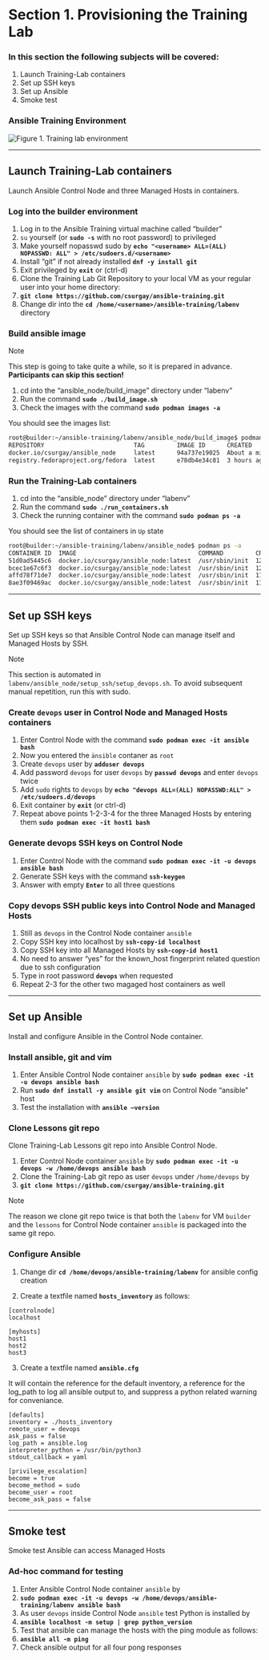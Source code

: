 # Section 1. Provisioning the Training Lab

### In this section the following subjects will be covered:

1.	Launch Training-Lab containers
2.	Set up SSH keys 
3.	Set up Ansible
4.	Smoke test

### Ansible Training Environment

![Figure 1. Training lab environment](https://csurgay.com/ansible/labenv.png)

---
## Launch Training-Lab containers

Launch Ansible Control Node and three Managed Hosts in containers.

### Log into the builder environment

1.	Log in to the Ansible Training virtual machine called “builder”
2.	`su` yourself (or **`sudo -s`** with no root password) to privileged
3.	Make yourself nopasswd sudo by **`echo "<username> ALL=(ALL) NOPASSWD: ALL" > /etc/sudoers.d/<username>`**
4.	Install “git” if not already installed **`dnf -y install git`**
5.	Exit privileged by **`exit`** or (ctrl-d)
6.	Clone the Training Lab Git Repository to your local VM as your regular user into your home directory:
7.	**`git clone https://github.com/csurgay/ansible-training.git`**
8.	Change dir into the **`cd /home/<username>/ansible-training/labenv`** directory

### Build ansible image

> [!NOTE]
> This step is going to take quite a while, so it is prepared in advance. **Participants can skip this section!**

1.	cd into the “ansible_node/build_image” directory under “labenv”
2.	Run the command **`sudo ./build_image.sh`**
3.	Check the images with the command **`sudo podman images -a`**

You should see the images list:

```bash
root@builder:~/ansible-training/labenv/ansible_node/build_image$ podman images -a
REPOSITORY                         TAG         IMAGE ID      CREATED             SIZE
docker.io/csurgay/ansible_node     latest      94a737e19025  About a minute ago  1.05 GB
registry.fedoraproject.org/fedora  latest      e78db4e34c81  3 hours ago         170 MB
```

### Run the Training-Lab containers

1.	cd into the “ansible_node” directory under “labenv”
2.	Run the command **`sudo ./run_containers.sh`**
3.	Check the running container with the command **`sudo podman ps -a`**

You should see the list of containers in `Up` state

```bash
root@builder:~/ansible-training/labenv/ansible_node$ podman ps -a
CONTAINER ID  IMAGE                                  COMMAND         CREATED         STATUS         PORTS                                               NAMES
51d0ad5445c6  docker.io/csurgay/ansible_node:latest  /usr/sbin/init  12 seconds ago  Up 13 seconds  0.0.0.0:2020->22/tcp, 22/tcp                        ansible
bcec1e67c6f3  docker.io/csurgay/ansible_node:latest  /usr/sbin/init  12 seconds ago  Up 12 seconds  0.0.0.0:2021->22/tcp, 0.0.0.0:8081->80/tcp, 22/tcp  host1
affd78f71de7  docker.io/csurgay/ansible_node:latest  /usr/sbin/init  11 seconds ago  Up 12 seconds  0.0.0.0:2022->22/tcp, 0.0.0.0:8082->80/tcp, 22/tcp  host2
8ae3f09469ac  docker.io/csurgay/ansible_node:latest  /usr/sbin/init  11 seconds ago  Up 12 seconds  0.0.0.0:2023->22/tcp, 0.0.0.0:8083->80/tcp, 22/tcp  host3
```

---
## Set up SSH keys

Set up SSH keys so that Ansible Control Node can manage itself and Managed Hosts by SSH.

> [!NOTE]
> This section is automated in `labenv/ansible_node/setup_ssh/setup_devops.sh`. To avoid subsequent manual repetition,
> run this with sudo.

### Create `devops` user in Control Node and Managed Hosts containers

1.	Enter Control Node with the command **`sudo podman exec -it ansible bash`**
2.  Now you entered the `änsible` contaner as `root`
3.  Create `devops` user by **`adduser devops`**
4.  Add password `devops` for user `devops` by **`passwd devops`** and enter `devops` twice
5.  Add `sudo` rights to `devops` by **`echo "devops ALL=(ALL) NOPASSWD:ALL" > /etc/sudoers.d/devops`**
6.  Exit container by **`exit`** (or ctrl-d)
7.  Repeat above points 1-2-3-4 for the three Managed Hosts by entering them **`sudo podman exec -it host1 bash`**

### Generate devops SSH keys on Control Node

1.	Enter Control Node with the command **`sudo podman exec -it -u devops ansible bash`**
2.	Generate SSH keys with the command **`ssh-keygen`**
3.	Answer with empty **`Enter`** to all three questions

### Copy devops SSH public keys into Control Node and Managed Hosts

1.	Still as `devops` in the Control Node container `ansible`
2.	Copy SSH key into localhost by **`ssh-copy-id localhost`**
2.	Copy SSH key into all Managed Hosts by **`ssh-copy-id host1`**
3.	No need to answer “yes” for the known_host fingerprint related question due to ssh configuration
4.	Type in root password **`devops`** when requested
5.	Repeat 2-3 for the other two magaged host containers as well

---
## Set up Ansible

Install and configure Ansible in the Control Node container.

### Install ansible, git and vim

1.  Enter Ansible Control Node container `ansible` by **`sudo podman exec -it -u devops ansible bash`**
2.	Run **`sudo dnf install -y ansible git vim`** on Control Node “ansible” host
3.	Test the installation with **`ansible –version`**

### Clone Lessons git repo

Clone Training-Lab Lessons git repo into Ansible Control Node.

1.  Enter Control Node container `ansible` by **`sudo podman exec -it -u devops -w /home/devops ansible bash`**
2.  Clone the Training-Lab git repo as user `devops` under `/home/devops` by
3.  **`git clone https://github.com/csurgay/ansible-training.git`**

> [!NOTE]
> The reason we clone git repo twice is that both the `labenv` for VM `builder` and
> the `lessons` for Control Node container `ansible` is packaged into the same git repo.

### Configure Ansible

1. Change dir **`cd /home/devops/ansible-training/labenv`** for ansible config creation

2.	Create a textfile named **`hosts_inventory`** as follows:

```
[controlnode]
localhost

[myhosts]
host1
host2
host3
```

3.	Create a textfile named **`ansible.cfg`**

It will contain the reference for the default inventory,
a reference for the log_path to log all ansible output to,
and suppress a python related warning for conveniance.

```
[defaults]
inventory = ./hosts_inventory
remote_user = devops
ask_pass = false
log_path = ansible.log
interpreter_python = /usr/bin/python3
stdout_callback = yaml

[privilege_escalation]
become = true
become_method = sudo
become_user = root
become_ask_pass = false
```

---
## Smoke test

Smoke test Ansible can access Managed Hosts

### Ad-hoc command for testing

1.  Enter Ansible Control Node container `ansible` by
2.  **`sudo podman exec -it -u devops -w /home/devops/ansible-training/labenv ansible bash`**
3.	As user `devops` inside Control Node `ansible` test Python is installed by
4.	**`ansible localhost -m setup | grep python_version`** 
5.	Test that ansible can manage the hosts with the ping module as follows:
6.	**`ansible all -m ping`**
7.	Check ansible output for all four pong responses

